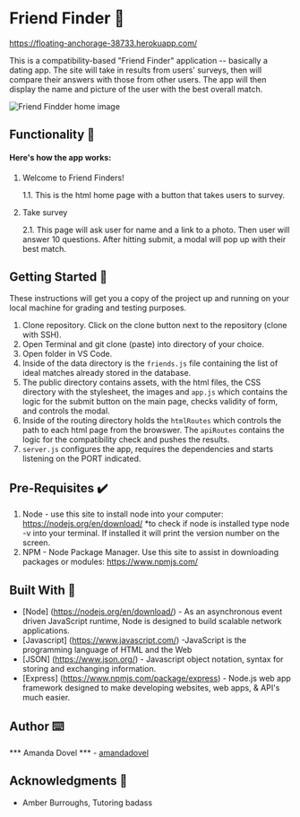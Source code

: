 # Friend Finder 👯
https://floating-anchorage-38733.herokuapp.com/

This is a compatibility-based "Friend Finder" application -- basically a dating app. The site will take in results from users' surveys, then will compare their answers with those from other users. The app will then display the name and picture of the user with the best overall match.

<img src="friendFinderHomepage.png" alt="Friend Findder home image">

## Functionality 💪
#### Here's how the app works: 
1. Welcome to Friend Finders!

    1.1. This is the html home page with a button that takes users to survey. 

2. Take survey

    2.1. This page will ask user for name and a link to a photo. Then user will answer 10 questions. After hitting submit, a modal will pop up with their best match. 

## Getting Started 🏁

These instructions will get you a copy of the project up and running on your local machine for grading and testing purposes. 

1. Clone repository. Click on the clone button next to the repository (clone with SSH). 
2. Open Terminal and git clone (paste) into directory of your choice. 
3. Open folder in VS Code. 
4. Inside of the data directory is the `friends.js` file containing the list of ideal matches already stored in the database. 
5. The public directory contains assets, with the html files, the CSS directory with the stylesheet, the images and `app.js` which contains the logic for the submit button on the main page, checks validity of form, and controls the modal.
6. Inside of the routing directory holds the `htmlRoutes` which controls the path to each html page from the browswer. The `apiRoutes` contains the logic for the compatibility check and pushes the results.
7. `server.js` configures the app, requires the dependencies and starts listening on the PORT indicated.

## Pre-Requisites ✔️

1. Node - use this site to install node into your computer: https://nodejs.org/en/download/
    *to check if node is installed type node -v into your terminal. If installed it will print the version number on the screen.
2. NPM - Node Package Manager. Use this site to assist in downloading packages or modules: https://www.npmjs.com/


## Built With 🔧

* [Node] (https://nodejs.org/en/download/) - As an asynchronous event driven JavaScript runtime, Node is designed to build scalable network applications. 
* [Javascript] (https://www.javascript.com/) -JavaScript is the programming language of HTML and the Web
* [JSON] (https://www.json.org/) - Javascript object notation, syntax for storing and exchanging information. 
* [Express] (https://www.npmjs.com/package/express) - Node.js web app framework designed to make developing websites, web apps, & API's much easier.
 

## Author ⌨️
*** Amanda Dovel *** - [amandadovel](https://github.com/amandadovel)

## Acknowledgments 🌟

* Amber Burroughs, Tutoring badass